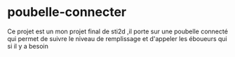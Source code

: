 # poubelle-connecter
Ce projet est un mon projet final de sti2d ,il porte sur une poubelle connecté qui permet de suivre le niveau de remplissage et d'appeler les éboueurs qui si il y a besoin 

